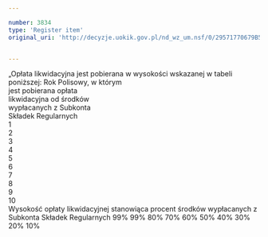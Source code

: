 ```yaml
---

number: 3834
type: 'Register item'
original_uri: 'http://decyzje.uokik.gov.pl/nd_wz_um.nsf/0/29571770679B5421C1257A99003FFAD4?OpenDocument'


---
```


„Opłata likwidacyjna jest pobierana w wysokości wskazanej w tabeli poniższej:
Rok Polisowy, w którym                        
jest pobierana opłata                           
likwidacyjna od środków                       
wypłacanych z Subkonta                     
Składek Regularnych                           
1                                                                      
2                                                                     
3                                                                     
4                                                                     
5                                                                     
6                                                                     
7                                                                     
8                                                                     
9                                                                     
10                                                                    
Wysokość opłaty likwidacyjnej
stanowiąca procent
środków wypłacanych
z Subkonta Składek Regularnych
99%
99%
80%
70%
60%
50%
40%
30%
20%
10%
